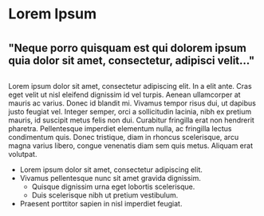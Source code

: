 # Lorem Ipsum <h1>

## "Neque porro quisquam est qui dolorem ipsum quia dolor sit amet, consectetur, adipisci velit..." <h2>

Lorem ipsum dolor sit amet, consectetur adipiscing elit. In a elit ante. Cras eget velit ut nisl eleifend dignissim id vel turpis. Aenean ullamcorper at mauris ac varius. Donec id blandit mi. Vivamus tempor risus dui, ut dapibus justo feugiat vel. Integer semper, orci a sollicitudin lacinia, nibh ex pretium mauris, id suscipit metus felis non dui. Curabitur fringilla erat non hendrerit pharetra. Pellentesque imperdiet elementum nulla, ac fringilla lectus condimentum quis. Donec tristique, diam in rhoncus scelerisque, arcu magna varius libero, congue venenatis diam sem quis metus. Aliquam erat volutpat.

* Lorem ipsum dolor sit amet, consectetur adipiscing elit.
* Vivamus pellentesque nunc sit amet gravida dignissim.
	* Quisque dignissim urna eget lobortis scelerisque.
	* Duis scelerisque nibh ut pretium vestibulum.
* Praesent porttitor sapien in nisl imperdiet feugiat.

